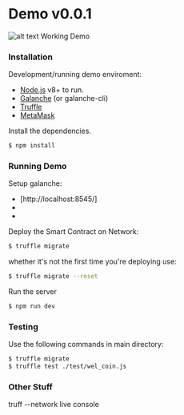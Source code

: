 # Demo v0.0.1
![alt text](https://ibb.co/dsNzjH)
Working Demo

### Installation

Development/running demo enviroment:
- [Node.js](https://nodejs.org/) v8+ to run.
- [Galanche](http://truffleframework.com/ganache/) (or galanche-cli)
- [Truffle](http://truffleframework.com/)
- [MetaMask](https://metamask.io/)

Install the dependencies.

```sh
$ npm install
```
### Running Demo

Setup galanche:
  - [http://localhost:8545/]
  - [network id]: 5777
  - [Gas price]: 1

Deploy the Smart Contract on Network:

```sh
$ truffle migrate
```
whether it's not the first time you're deploying use:

```sh
$ truffle migrate --reset
```

Run the server

```sh
$ npm run dev
```
### Testing
Use the following commands in main directory:

```sh
$ truffle migrate
$ truffle test ./test/wel_coin.js
```

### Other Stuff
truff --network live console
